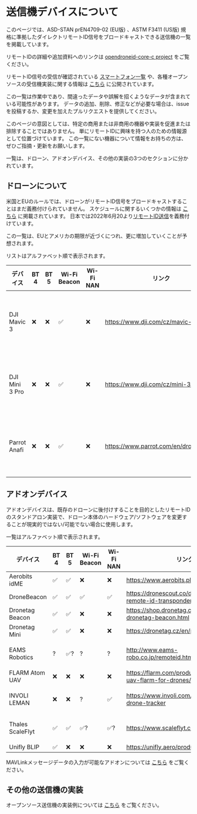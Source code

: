 # 送信機デバイスについて

このページでは、ASD-STAN prEN4709-02 (EU版) 、ASTM F3411 (US版) 規格に準拠したダイレクトリモートID信号をブロードキャストできる送信機の一覧を掲載しています。

リモートIDの詳細や追加資料へのリンクは [opendroneid-core-c project](https://github.com/opendroneid/opendroneid-core-c#opendroneid-core-c) をご覧ください。

リモートID信号の受信が確認されている [スマートフォン一覧](supported-smartphones_jp.md) や、各種オープンソースの受信機実装に関する情報は [こちら](https://github.com/opendroneid/opendroneid-core-c#receiver-examples) に公開されています。

この一覧は作業中であり、間違ったデータや誤解を招くようなデータが含まれている可能性があります。
データの追加、削除、修正などが必要な場合は、issueを投稿するか、変更を加えたプルリクエストを提供してください。

このページの意図としては、特定の商用または非商用の機器や実装を促進または排除することではありません。
単にリモートIDに興味を持つ人のための情報源として位置づけています。
この一覧にない機器について情報をお持ちの方は、ぜひご指摘・更新をお願いします。

一覧は、ドローン、アドオンデバイス、その他の実装の3つのセクションに分かれています。


## ドローンについて

米国とEUのルールでは、ドローンがリモートID信号をブロードキャストすることはまだ義務付けられていません。
スケジュールに関するいくつかの情報は [こちら](https://github.com/opendroneid/opendroneid-core-c#timelines) に掲載されています。
日本では2022年6月20より[リモートID送信](https://www.mlit.go.jp/koku/drone/)を義務付けています。

この一覧は、EUとアメリカの期限が近づくにつれ、更に増加していくことが予想されます。

リストはアルファベット順で表示されます。

| デバイス      | BT 4 | BT 5 | Wi-Fi Beacon | Wi-Fi NAN | リンク                                 | 備考                         |
| ------------- | ---- | ---- | ------------ | --------- | -------------------------------------- | ---------------------------- |
| DJI Mavic 3   | ❌   | ❌   | ✅           | ❌        | https://www.dji.com/cz/mavic-3         | スマートフォン通信距離 < 500m |
| DJI Mini 3 Pro | ❌  | ❌   | ✅           | ❌        | https://www.dji.com/cz/mini-3-pro      | スマートフォン通信距離 < 500m |
| Parrot Anafi  | ❌   | ❌   | ✅           | ❌        | https://www.parrot.com/en/drones/anafi | FWバージョン >= 1.8.0 が必要 |


## アドオンデバイス

アドオンデバイスは、既存のドローンに後付けすることを目的としたリモートIDのスタンドアロン実装で、ドローン本体のハードウェア/ソフトウェアを変更することが現実的ではない/可能でない場合に使用します。

一覧はアルファベット順で表示されます。

| デバイス      | BT 4 | BT 5 | Wi-Fi Beacon | Wi-Fi NAN | リンク                                              | 備考         |
| ------------- | ---- | ---- | ------------ | --------- | --------------------------------------------------- | ------------ |
| Aerobits idME | ✅   | ✅   | ❌           | ❌        | https://www.aerobits.pl/product/idme/               |              |
| DroneBeacon   | ✅   | ✅   | ✅           | ✅        | https://dronescout.co/dronebeacon-remote-id-transponder/ |              |
| Dronetag Beacon | ✅ | ✅   | ❌           | ❌        | https://shop.dronetag.cz/en/products/21-dronetag-beacon.html |              |
| Dronetag Mini | ✅   | ✅   | ❌           | ❌        | https://dronetag.cz/en/products/mini/               |              |
| EAMS Robotics | ?    | ✅?  | ?            | ?         | http://www.eams-robo.co.jp/remoteid.html            | (未確認) |
| FLARM Atom UAV | ❌  | ❌   | ❌           | ❌        | https://flarm.com/products/uav/atom-uav-flarm-for-drones/ |              |
| INVOLI LEMAN  | ❌   | ❌   | ?            | ✅        | https://www.involi.com/products/leman-drone-tracker | (未確認) |
| Thales ScaleFlyt | ✅ | ✅  | ✅?          | ✅?       | https://www.scaleflyt.com/remoteid                   | (未確認) |
| Unifly BLIP   | ✅   | ❌   | ❌           | ❌        | https://unifly.aero/products/blip                  |              |

MAVLinkメッセージデータの入力が可能なアドオンについては [こちら](https://github.com/ArduPilot/ardupilot_wiki/blob/master/common/source/docs/common-remoteid.rst) をご覧ください。

## その他の送信機の実装

オープンソース送信機の実装例については [こちら](https://github.com/opendroneid/opendroneid-core-c#transmitter-examples) をご覧ください。
